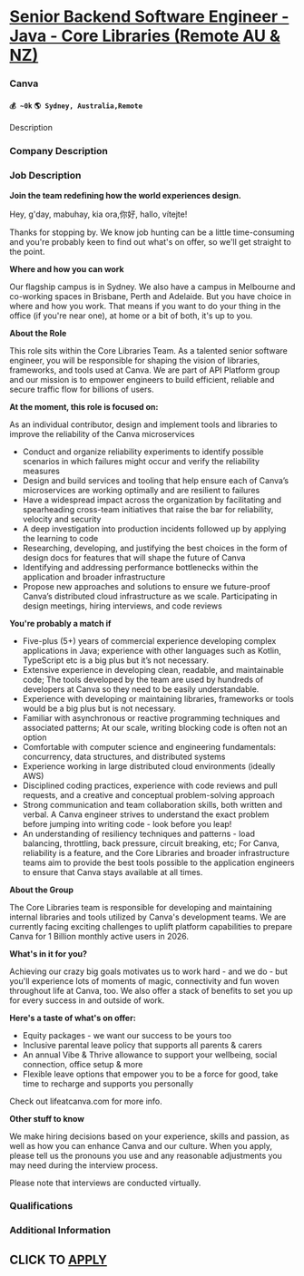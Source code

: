# [Senior Backend Software Engineer - Java - Core Libraries (Remote AU & NZ)](https://www.remotewlb.com/apply/senior-backend-software-engineer-java-core-libraries-remote-au-nz-79443)  
### Canva  
#### `💰 ~0k` `🌎 Sydney, Australia,Remote`  

Description

### Company Description

### Job Description

 **Join the team redefining how the world experiences design.**

Hey, g'day, mabuhay, kia ora,你好, hallo, vítejte!

Thanks for stopping by. We know job hunting can be a little time-consuming and you're probably keen to find out what's on offer, so we'll get straight to the point.

**Where and how you can work**

Our flagship campus is in Sydney. We also have a campus in Melbourne and co-working spaces in Brisbane, Perth and Adelaide. But you have choice in where and how you work. That means if you want to do your thing in the office (if you're near one), at home or a bit of both, it's up to you.

**About the Role**

This role sits within the Core Libraries Team. As a talented senior software engineer, you will be responsible for shaping the vision of libraries, frameworks, and tools used at Canva. We are part of API Platform group and our mission is to empower engineers to build efficient, reliable and secure traffic flow for billions of users.

 **At the moment, this role is focused on:**

As an individual contributor, design and implement tools and libraries to improve the reliability of the Canva microservices

  * Conduct and organize reliability experiments to identify possible scenarios in which failures might occur and verify the reliability measures
  * Design and build services and tooling that help ensure each of Canva’s microservices are working optimally and are resilient to failures
  * Have a widespread impact across the organization by facilitating and spearheading cross-team initiatives that raise the bar for reliability, velocity and security
  * A deep investigation into production incidents followed up by applying the learning to code
  * Researching, developing, and justifying the best choices in the form of design docs for features that will shape the future of Canva
  * Identifying and addressing performance bottlenecks within the application and broader infrastructure
  * Propose new approaches and solutions to ensure we future-proof Canva’s distributed cloud infrastructure as we scale. Participating in design meetings, hiring interviews, and code reviews

 **You're probably a match if**

  * Five-plus (5+) years of commercial experience developing complex applications in Java; experience with other languages such as Kotlin, TypeScript etc is a big plus but it’s not necessary.
  * Extensive experience in developing clean, readable, and maintainable code; The tools developed by the team are used by hundreds of developers at Canva so they need to be easily understandable.
  * Experience with developing or maintaining libraries, frameworks or tools would be a big plus but is not necessary.
  * Familiar with asynchronous or reactive programming techniques and associated patterns; At our scale, writing blocking code is often not an option
  * Comfortable with computer science and engineering fundamentals: concurrency, data structures, and distributed systems
  * Experience working in large distributed cloud environments (ideally AWS)
  * Disciplined coding practices, experience with code reviews and pull requests, and a creative and conceptual problem-solving approach
  * Strong communication and team collaboration skills, both written and verbal. A Canva engineer strives to understand the exact problem before jumping into writing code - look before you leap!
  * An understanding of resiliency techniques and patterns - load balancing, throttling, back pressure, circuit breaking, etc; For Canva, reliability is a feature, and the Core Libraries and broader infrastructure teams aim to provide the best tools possible to the application engineers to ensure that Canva stays available at all times.

 **About the Group**

The Core Libraries team is responsible for developing and maintaining internal libraries and tools utilized by Canva's development teams. We are currently facing exciting challenges to uplift platform capabilities to prepare Canva for 1 Billion monthly active users in 2026.

 **What's in it for you?**

Achieving our crazy big goals motivates us to work hard - and we do - but you'll experience lots of moments of magic, connectivity and fun woven throughout life at Canva, too. We also offer a stack of benefits to set you up for every success in and outside of work.

 **Here's a taste of what's on offer:**

  * Equity packages - we want our success to be yours too
  * Inclusive parental leave policy that supports all parents & carers
  * An annual Vibe & Thrive allowance to support your wellbeing, social connection, office setup & more
  * Flexible leave options that empower you to be a force for good, take time to recharge and supports you personally

Check out lifeatcanva.com for more info.

 **Other stuff to know**

We make hiring decisions based on your experience, skills and passion, as well as how you can enhance Canva and our culture. When you apply, please tell us the pronouns you use and any reasonable adjustments you may need during the interview process.

Please note that interviews are conducted virtually.

### Qualifications

### Additional Information

  
## CLICK TO [APPLY](https://www.remotewlb.com/apply/senior-backend-software-engineer-java-core-libraries-remote-au-nz-79443)

